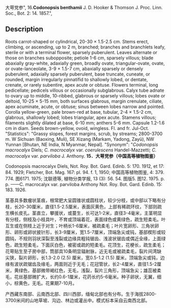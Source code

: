 大萼党参",
16.**Codonopsis benthamii** J. D. Hooker & Thomson J. Proc. Linn. Soc., Bot. 2: 14. 1857.",

## Description
Roots carrot-shaped or cylindrical, 20-30 × 1.5-2.5 cm. Stems erect, climbing, or ascending, up to 2 m, branched; branches and branchlets leafy, sterile or with a terminal flower, sparsely puberulent. Leaves alternate or those on branches subopposite; petiole 1-6 cm, sparsely villous; blade abaxially gray-white, adaxially green, broadly ovate, triangular-ovate, ovate, or ovate-lanceolate, 3-9 × 1.5-7 cm, abaxially sparsely or densely puberulent, adaxially sparsely puberulent, base truncate, cuneate, or rounded, margin irregularly pinnatifid to shallowly lobed, or dentate, crenate, or rarely subentire, apex acute or obtuse. Flowers terminal, long pedicellate; pedicels villous or occasionally subglabrous. Calyx tube adnate to ovary up to middle, 10-ribbed, glabrous or sparsely villous; lobes ovate or deltoid, 10-25 × 5-15 mm, both surfaces glabrous, margin crenulate, ciliate, apex acuminate, acute, or obtuse; sinus between lobes narrow and pointed. Corolla yellow-green, pale brown-red at base, tubular, 2-4 × 1.5-2 cm, glabrous, shallowly lobed; lobes triangular, apex acute. Stamens villous; filaments slightly dilated at base, 6-10 mm; anthers 5-6 mm. Capsule 1.2-1.6 cm in diam. Seeds brown-yellow, ovoid, wingless. Fl. and fr. Jul-Oct.
  "Statistics": "Grassy slopes, forest margins, scrub, by streams; 2800-3700 m. W Sichuan (Baoxing, Muli), SE Xizang (Markam, Yadong, Zayü), NW Yunnan [Bhutan, NE India, N Myanmar, Nepal].
  "Synonym": "*Codonopsis macrocalyx* Diels; *C. macrocalyx* var. *coerulescens* Handel-Mazzetti; *C. macrocalyx* var. *parviloba* J. Anthony.
**15．大萼党参（中国高等植物图鉴）**

Codonopsis macrocalyx Diels, Not. Roy. Bot. Gard. Edinb. 5: 170. 1912, et 17: 84. 1929; Fletcher, Bot. Mag. 167: pl. 94. f. 1, 1950; 中国高等植物图鉴, 4: 379. 774. 图6171. 1975; 沈联德等, 植物分类学报, 13 (3): 56. 54. 图版5. 图12. 1975. p. p. ——C. macrocalyx var. parviloba Anthony Not. Roy. Bot. Gard. Edinb. 15: 183. 1926.

茎基具多数瘤状茎痕，根常肥大呈圆锥状或圆柱状，较少分枝，或中部以下略有分枝，长20-30厘米，直径1.5-2.5厘米，表面灰黄色，上部有稀疏环纹，下部则疏生横长皮孔。茎直立，攀援状，或蔓生，长可达1-2米，直径3-4毫米，主茎明显有分枝，侧枝及小枝具叶，不育或顶端着花，表面绿色或黄绿色，疏生短柔毛。叶互生或在侧枝上近于对生；叶柄长1-6厘米，被疏柔毛；叶片宽卵形、三角状卵形、卵形或卵状披针形，长3-9厘米，宽1.5-7厘米，顶端急尖或钝，基部楔形或较圆钝，不规则羽状深裂至浅裂或边缘具粗钝锯齿、浅波状锯齿或偶近全缘，上面绿色，疏生短柔毛，下面灰白色，被密或疏的短柔毛。花顶生，花梗长，疏生柔毛；花萼贴生至子房中部，筒部具10条明显辐射脉，近无毛或被疏柔毛，裂片间湾缺尖狭，裂片卵形，长1.3-2.0 (2.5) 厘米，宽0.5-1.2 (1.5) 厘米，顶端急尖或钝，边缘有波状疏锯齿及缘毛，两面则近于无毛；花冠管状，长2-4厘米，直径1.5-2厘米，黄绿色，基部微带褐红色，无毛，浅裂，裂片三角形，顶端急尖；雄蕊被柔毛，花丝基部微扩大，长约0.6-1厘米，花药长约5-6毫米。种子卵状，无翼，细小，棕黄色，无毛。花果期7-10月。

产西藏东南部、云南西北部、四川西部，缅甸北部也有分布。生于海拔2800-3700米间的山地草坡、沟边、林边或灌丛中。模式标本采自云南西北部。
